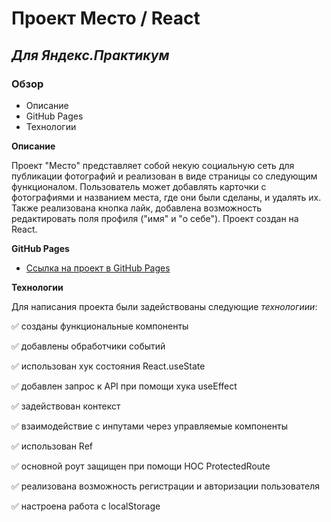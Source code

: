 #  Проект Место /  React

## ___Для Яндекс.Практикум___

### Обзор
* Описание
* GitHub Pages
* Технологии

**Описание**

Проект "Место" представляет собой некую социальную сеть для публикации фотографий и реализован в виде страницы со следующим функционалом. Пользователь может добавлять карточки с фотографиями и названием места, где они были сделаны, и удалять их. Также реализована кнопка лайк, добавлена возможность редактировать поля профиля ("имя" и "о себе").
Проект создан на React.

**GitHub Pages**

* [Ссылка на  проект в GitHub Pages](https://plotnikovaksyu.github.io/react-mesto-auth)


**Технологии**

Для написания проекта были задействованы следующие *технологиии*:

:white_check_mark: созданы функциональные компоненты

:white_check_mark: добавлены обработчики событий

:white_check_mark: использован хук состояния React.useState

:white_check_mark: добавлен запрос к API при помощи хука useEffect 

:white_check_mark: задействован контекст

:white_check_mark: взаимодействие с инпутами через управляемые компоненты

:white_check_mark: использован Ref

:white_check_mark: основной роут защищен при помощи HOC ProtectedRoute

:white_check_mark: реализована возможность регистрации и авторизации пользователя

:white_check_mark: настроена работа с localStorage 